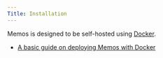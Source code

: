 ```yaml
---
Title: Installation
---
```


Memos is designed to be self-hosted using [Docker](https://www.docker.com).

- [A basic guide on deploying Memos with Docker](/docs/install/container-install.md)
